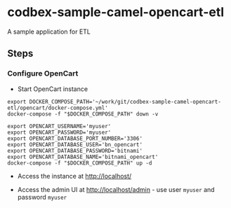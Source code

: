 # codbex-sample-camel-opencart-etl
A sample application for ETL

## Steps

### Configure OpenCart
- Start OpenCart instance
```shell
export DOCKER_COMPOSE_PATH='~/work/git/codbex-sample-camel-opencart-etl/opencart/docker-compose.yml'
docker-compose -f "$DOCKER_COMPOSE_PATH" down -v

export OPENCART_USERNAME='myuser'
export OPENCART_PASSWORD='myuser'
export OPENCART_DATABASE_PORT_NUMBER='3306'
export OPENCART_DATABASE_USER='bn_opencart'
export OPENCART_DATABASE_PASSWORD='bitnami'
export OPENCART_DATABASE_NAME='bitnami_opencart'
docker-compose -f "$DOCKER_COMPOSE_PATH" up -d 
```
- Access the instance at [http://localhost/](http://localhost/)

- Access the admin UI at [http://localhost/admin](http://localhost/admin) - use user `myuser` and password `myuser`

